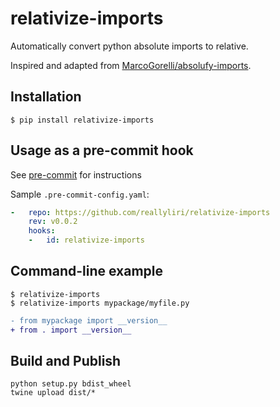 relativize-imports
================

Automatically convert python absolute imports to relative.

Inspired and adapted from [MarcoGorelli/absolufy-imports](https://github.com/MarcoGorelli/absolufy-imports).

## Installation

```console
$ pip install relativize-imports
```

## Usage as a pre-commit hook

See [pre-commit](https://github.com/pre-commit/pre-commit) for instructions

Sample `.pre-commit-config.yaml`:

```yaml
-   repo: https://github.com/reallyliri/relativize-imports
    rev: v0.0.2
    hooks:
    -   id: relativize-imports
```

## Command-line example

```console
$ relativize-imports
$ relativize-imports mypackage/myfile.py
```

```diff
- from mypackage import __version__
+ from . import __version__
```

## Build and Publish

```shell
python setup.py bdist_wheel 
twine upload dist/*
```
